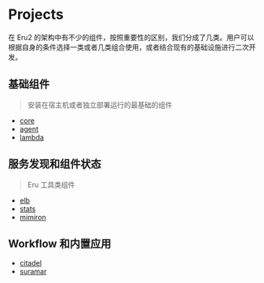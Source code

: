 # Projects

在 Eru2 的架构中有不少的组件，按照重要性的区别，我们分成了几类。用户可以根据自身的条件选择一类或者几类组合使用，或者结合现有的基础设施进行二次开发。

## 基础组件

> 安装在宿主机或者独立部署运行的最基础的组件

* [core](https://github.com/projecteru2/core)
* [agent](https://github.com/projecteru2/agent)
* [lambda](https://github.com/projecteru2/lambda)

## 服务发现和组件状态

> Eru 工具类组件

* [elb](https://github.com/projecteru2/elb)
* [stats](https://github.com/projecteru2/stats)
* [mimiron](https://github.com/projecteru2/mimiron)

## Workflow 和内置应用

* [citadel](https://github.com/projecteru2/citadel)
* [suramar](https://github.com/projecteru2/suramar)